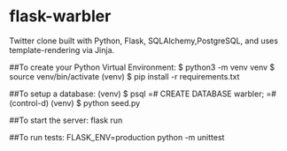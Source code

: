 # flask-warbler

Twitter clone built with Python, Flask, SQLAlchemy,PostgreSQL, and uses template-rendering via Jinja.

##To create your Python Virtual Environment: 
$ python3 -m venv venv
$ source venv/bin/activate
(venv) $ pip install -r requirements.txt

##To setup a database: 
(venv) $ psql
=# CREATE DATABASE warbler;
=# (control-d)
(venv) $ python seed.py

##To start the server: 
flask run

##To run tests: 
FLASK_ENV=production python -m unittest <name-of-python-file>
